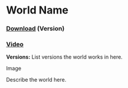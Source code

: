 # World Name
### [Download](http://example.com/) (Version)
### [Video](https://youtu.be/dQw4w9WgXcQ)
**Versions:** List versions the world works in here.

Image

Describe the world here.
